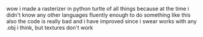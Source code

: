wow i made a rasterizer in python turtle of all things because at the time i didn't know any other languages fluently enough to do something like this
also the code is really bad and i have improved since i swear
works with any .obj i think, but textures don't work
